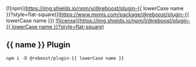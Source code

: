 [![npm](https://img.shields.io/npm/v/@reboost/plugin-{{ lowerCase name }}?style=flat-square)](https://www.npmjs.com/package/@reboost/plugin-{{ lowerCase name }})
[![license](https://img.shields.io/npm/l/@reboost/plugin-{{ lowerCase name }}?style=flat-square)](/LICENSE)

## {{ name }} Plugin
```
npm i -D @reboost/plugin-{{ lowerCase name }}
```
